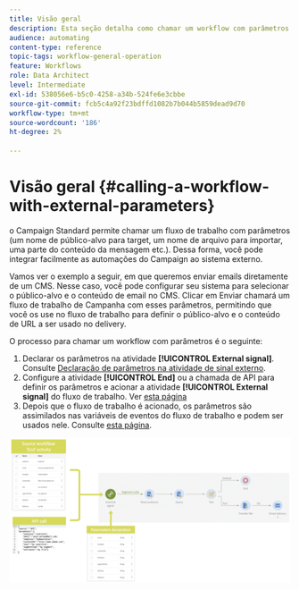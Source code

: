 ```yaml
---
title: Visão geral
description: Esta seção detalha como chamar um workflow com parâmetros externos.
audience: automating
content-type: reference
topic-tags: workflow-general-operation
feature: Workflows
role: Data Architect
level: Intermediate
exl-id: 538056e6-b5c0-4258-a34b-524fe6e3cbbe
source-git-commit: fcb5c4a92f23bdffd1082b7b044b5859dead9d70
workflow-type: tm+mt
source-wordcount: '186'
ht-degree: 2%

---
```


# Visão geral {#calling-a-workflow-with-external-parameters}

o Campaign Standard permite chamar um fluxo de trabalho com parâmetros (um nome de público-alvo para target, um nome de arquivo para importar, uma parte do conteúdo da mensagem etc.). Dessa forma, você pode integrar facilmente as automações do Campaign ao sistema externo.

Vamos ver o exemplo a seguir, em que queremos enviar emails diretamente de um CMS. Nesse caso, você pode configurar seu sistema para selecionar o público-alvo e o conteúdo de email no CMS. Clicar em Enviar chamará um fluxo de trabalho de Campanha com esses parâmetros, permitindo que você os use no fluxo de trabalho para definir o público-alvo e o conteúdo de URL a ser usado no delivery.

O processo para chamar um workflow com parâmetros é o seguinte:

1. Declarar os parâmetros na atividade **[!UICONTROL External signal]**. Consulte [Declaração de parâmetros na atividade de sinal externo](../../automating/using/declaring-parameters-external-signal.md).
1. Configure a atividade **[!UICONTROL End]** ou a chamada de API para definir os parâmetros e acionar a atividade **[!UICONTROL External signal]** do fluxo de trabalho. Ver [esta página](../../automating/using/defining-parameters-calling-workflow.md)
1. Depois que o fluxo de trabalho é acionado, os parâmetros são assimilados nas variáveis de eventos do fluxo de trabalho e podem ser usados nele. Consulte [esta página](../../automating/using/customizing-workflow-external-parameters.md).

![](assets/extsignal_process.png)

